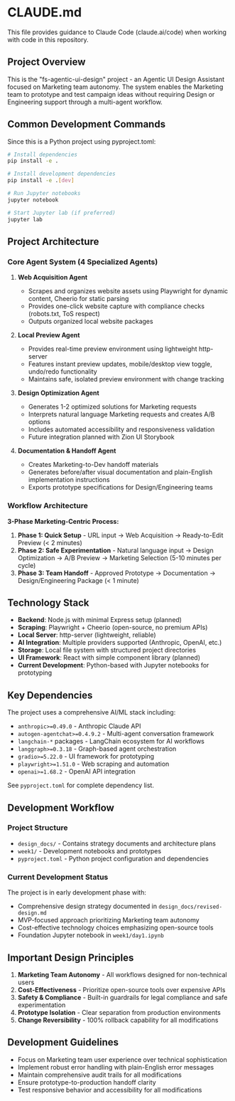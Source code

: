 # CLAUDE.md

This file provides guidance to Claude Code (claude.ai/code) when working with code in this repository.

## Project Overview

This is the "fs-agentic-ui-design" project - an Agentic UI Design Assistant focused on Marketing team autonomy. The system enables the Marketing team to prototype and test campaign ideas without requiring Design or Engineering support through a multi-agent workflow.

## Common Development Commands

Since this is a Python project using pyproject.toml:

```bash
# Install dependencies
pip install -e .

# Install development dependencies  
pip install -e .[dev]

# Run Jupyter notebooks
jupyter notebook

# Start Jupyter lab (if preferred)
jupyter lab
```

## Project Architecture

### Core Agent System (4 Specialized Agents)

1. **Web Acquisition Agent**
   - Scrapes and organizes website assets using Playwright for dynamic content, Cheerio for static parsing
   - Provides one-click website capture with compliance checks (robots.txt, ToS respect)
   - Outputs organized local website packages

2. **Local Preview Agent** 
   - Provides real-time preview environment using lightweight http-server
   - Features instant preview updates, mobile/desktop view toggle, undo/redo functionality
   - Maintains safe, isolated preview environment with change tracking

3. **Design Optimization Agent**
   - Generates 1-2 optimized solutions for Marketing requests
   - Interprets natural language Marketing requests and creates A/B options
   - Includes automated accessibility and responsiveness validation
   - Future integration planned with Zion UI Storybook

4. **Documentation & Handoff Agent**
   - Creates Marketing-to-Dev handoff materials
   - Generates before/after visual documentation and plain-English implementation instructions
   - Exports prototype specifications for Design/Engineering teams

### Workflow Architecture

**3-Phase Marketing-Centric Process:**

1. **Phase 1: Quick Setup** - URL input → Web Acquisition → Ready-to-Edit Preview (< 2 minutes)
2. **Phase 2: Safe Experimentation** - Natural language input → Design Optimization → A/B Preview → Marketing Selection (5-10 minutes per cycle)  
3. **Phase 3: Team Handoff** - Approved Prototype → Documentation → Design/Engineering Package (< 1 minute)

## Technology Stack

- **Backend**: Node.js with minimal Express setup (planned)
- **Scraping**: Playwright + Cheerio (open-source, no premium APIs)
- **Local Server**: http-server (lightweight, reliable)
- **AI Integration**: Multiple providers supported (Anthropic, OpenAI, etc.)
- **Storage**: Local file system with structured project directories
- **UI Framework**: React with simple component library (planned)
- **Current Development**: Python-based with Jupyter notebooks for prototyping

## Key Dependencies

The project uses a comprehensive AI/ML stack including:
- `anthropic>=0.49.0` - Anthropic Claude API
- `autogen-agentchat>=0.4.9.2` - Multi-agent conversation framework
- `langchain-*` packages - LangChain ecosystem for AI workflows
- `langgraph>=0.3.18` - Graph-based agent orchestration
- `gradio>=5.22.0` - UI framework for prototyping
- `playwright>=1.51.0` - Web scraping and automation
- `openai>=1.68.2` - OpenAI API integration

See `pyproject.toml` for complete dependency list.

## Development Workflow

### Project Structure
- `design_docs/` - Contains strategy documents and architecture plans
- `week1/` - Development notebooks and prototypes
- `pyproject.toml` - Python project configuration and dependencies

### Current Development Status
The project is in early development phase with:
- Comprehensive design strategy documented in `design_docs/revised-design.md`
- MVP-focused approach prioritizing Marketing team autonomy
- Cost-effective technology choices emphasizing open-source tools
- Foundation Jupyter notebook in `week1/day1.ipynb`

## Important Design Principles

1. **Marketing Team Autonomy** - All workflows designed for non-technical users
2. **Cost-Effectiveness** - Prioritize open-source tools over expensive APIs  
3. **Safety & Compliance** - Built-in guardrails for legal compliance and safe experimentation
4. **Prototype Isolation** - Clear separation from production environments
5. **Change Reversibility** - 100% rollback capability for all modifications

## Development Guidelines

- Focus on Marketing team user experience over technical sophistication
- Implement robust error handling with plain-English error messages
- Maintain comprehensive audit trails for all modifications
- Ensure prototype-to-production handoff clarity
- Test responsive behavior and accessibility for all modifications